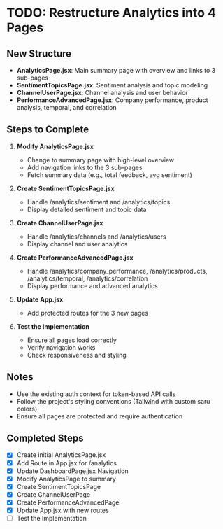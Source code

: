 # TODO: Restructure Analytics into 4 Pages

## New Structure
- **AnalyticsPage.jsx**: Main summary page with overview and links to 3 sub-pages
- **SentimentTopicsPage.jsx**: Sentiment analysis and topic modeling
- **ChannelUserPage.jsx**: Channel analysis and user behavior
- **PerformanceAdvancedPage.jsx**: Company performance, product analysis, temporal, and correlation

## Steps to Complete

1. **Modify AnalyticsPage.jsx**
   - Change to summary page with high-level overview
   - Add navigation links to the 3 sub-pages
   - Fetch summary data (e.g., total feedback, avg sentiment)

2. **Create SentimentTopicsPage.jsx**
   - Handle /analytics/sentiment and /analytics/topics
   - Display detailed sentiment and topic data

3. **Create ChannelUserPage.jsx**
   - Handle /analytics/channels and /analytics/users
   - Display channel and user analytics

4. **Create PerformanceAdvancedPage.jsx**
   - Handle /analytics/company_performance, /analytics/products, /analytics/temporal, /analytics/correlation
   - Display performance and advanced analytics

5. **Update App.jsx**
   - Add protected routes for the 3 new pages

6. **Test the Implementation**
   - Ensure all pages load correctly
   - Verify navigation works
   - Check responsiveness and styling

## Notes
- Use the existing auth context for token-based API calls
- Follow the project's styling conventions (Tailwind with custom saru colors)
- Ensure all pages are protected and require authentication

## Completed Steps
- [x] Create initial AnalyticsPage.jsx
- [x] Add Route in App.jsx for /analytics
- [x] Update DashboardPage.jsx Navigation
- [x] Modify AnalyticsPage to summary
- [x] Create SentimentTopicsPage
- [x] Create ChannelUserPage
- [x] Create PerformanceAdvancedPage
- [x] Update App.jsx with new routes
- [ ] Test the Implementation
